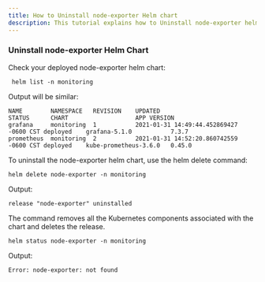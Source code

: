 ```yaml
---
title: How to Uninstall node-exporter Helm chart 
description: This tutorial explains how to Uninstall node-exporter helm chart
---
```


### Uninstall node-exporter Helm Chart

Check your deployed node-exporter helm chart:

```execute
 helm list -n monitoring
```

 Output will be similar:

```
NAME      	NAMESPACE 	REVISION	UPDATED                                	STATUS  	CHART                	APP VERSION
grafana   	monitoring	1       	2021-01-31 14:49:44.452869427 -0600 CST	deployed	grafana-5.1.0        	7.3.7      
prometheus	monitoring	2       	2021-01-31 14:52:20.860742559 -0600 CST	deployed	kube-prometheus-3.6.0	0.45.0   
```

To uninstall the node-exporter helm chart, use the helm delete command:

```execute
helm delete node-exporter -n monitoring
```

Output:

```output
release "node-exporter" uninstalled
```

The command removes all the Kubernetes components associated with the chart and deletes the release.

```execute
helm status node-exporter -n monitoring
```

Output:

```
Error: node-exporter: not found
```
